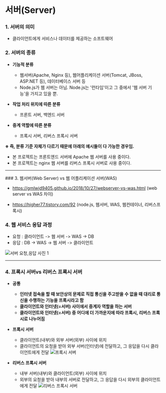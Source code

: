 # 서버(Server)

### 1. 서버의 의미

- 클라이언트에게 서비스나 데이터를 제공하는 소프트웨어

### 2. 서버의 종류

- **기능적 분류**
  - 웹서버(Apache, Nginx 등), 웹어플리케이션 서버(Tomcat, JBoss, ASP.NET 등), 데이터베이스 서버 등
  - Node.js가 웹 서버는 아님. Node.js는 '런타임'이고 그 중에서 '웹 서버 기능'을 가지고 있을 뿐.

- **작업 처리 위치에 따른 분류**
  - 프론트 서버, 백엔드 서버

- **중계 역할에 따른 분류**

  - 프록시 서버, 리버스 프록시 서버


**※ 즉,  분류 기준 자체가 다르기 때문에 아래의 예시들이 다 가능한 경우임.**

- 본 프로젝트는 프론트엔드 서버에 Apache 웹 서버를 사용 중이다. 
- 본 프로젝트는 nginx 웹 서버를 리버스 프록시 서버로 사용 중이다.

<hr>
### 3. 웹서버(Web Server) vs 웹 어플리케이션 서버(WAS)

- https://gmlwjd9405.github.io/2018/10/27/webserver-vs-was.html (web server vs WAS 차이)

- https://higher77.tistory.com/92 (node.js, 웹서버, WAS, 웹컨테이너, 리버스프록시)

### 4. 웹 서비스 응답 과정

- 요청 : 클라이언트 -> 웹 서버 -> WAS -> DB 
- 응답 : DB -> WAS -> 웹 서버 -> 클라이언트

![서버 요청,응답 사진 1](https://github.com/Jonggil-dev/TIL/assets/155353613/d35ced26-81f0-4806-9e67-e1fccc559b6b)


<hr>

### 4. 프록시 서버vs 리버스 프록시 서버

- **공통**
  - **인터넷 접속을 할 때 보안상의 문제로 직접 통신을 주고받을 수 없을 때 대리로 통신을 수행하는 기능을 프록시라고 함**
  - **클라이언트와 인터넷(=서버) 사이에서 중계자 역할을 하는 서버**
  - **클라이언트와 인터넷(=서버) 중 어디에 더 가까운지에 따라 프록시, 리버스 프록시로 나누어짐**
  
- **프록시 서버**
  -  클라이언트(내부)와 외부 서버(외부) 사이에 위치
  -  클라이언트의 요청을 받아 외부 서버(인터넷)에 전달하고, 그 응답을 다시 클라이언트에게 전달
  ![프록시 서버](https://github.com/Jonggil-dev/TIL/assets/155353613/0558c24e-26fa-4a38-be5e-913cb130dc98)


- **리버스 프록시 서버**
  - 내부 서버(내부)와 클라이언트(외부) 사이에 위치
  - 외부의 요청을 받아 내부의 서버로 전달하고, 그 응답을 다시 외부의 클라이언트에게 전달
  ![리버스 프록시 서버](https://github.com/Jonggil-dev/TIL/assets/155353613/a6180858-79e6-4381-b8c9-e7fc7d45ce39)
